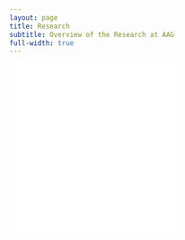 ```yaml
---
layout: page
title: Research
subtitle: Overview of the Research at AAG
full-width: true
---
```


<object data="/assets/Research_07062023_1.pdf" type="application/pdf" width="100%" height="850rem" data="/assets/Research_07062023_1.pdf#zoom=0&scrollbar=0&toolbar=0&navpanes=0" id="pdf_content" style="pointer-events: none;" align="middle">
    <embed src="/assets/Research_07062023_1.pdf#zoom=0&scrollbar=0&toolbar=0&navpanes=0" align="middle">
    </embed>
</object>

<object data="/assets/Research_07062023_2.pdf" type="application/pdf" width="100%" height="850rem" data="/assets/Research_07062023_2.pdf#zoom=0&scrollbar=0&toolbar=0&navpanes=0" id="pdf_content" style="pointer-events: none;" align="middle">
    <embed src="/assets/Research_07062023_2.pdf#zoom=0&scrollbar=0&toolbar=0&navpanes=0" align="middle">
    </embed>
</object>


